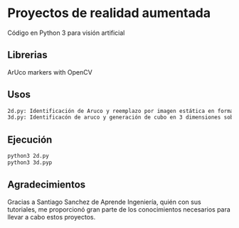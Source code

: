 # Proyectos de realidad aumentada

Código en Python 3 para visión artificial  

## Librerias

ArUco markers with OpenCV

## Usos

```bash
2d.py: Identificación de Aruco y reemplazo por imagen estática en formato .jpg
3d.py: Identificacón de aruco y generación de cubo en 3 dimensiones sobre él.
```

## Ejecución

```bash
python3 2d.py
python3 3d.pyp
```

## Agradecimientos

Gracias a Santiago Sanchez de Aprende Ingeniería, quién con sus tutoriales, me proporcionó gran parte de los conocimientos necesarios para llevar a cabo estos proyectos.



